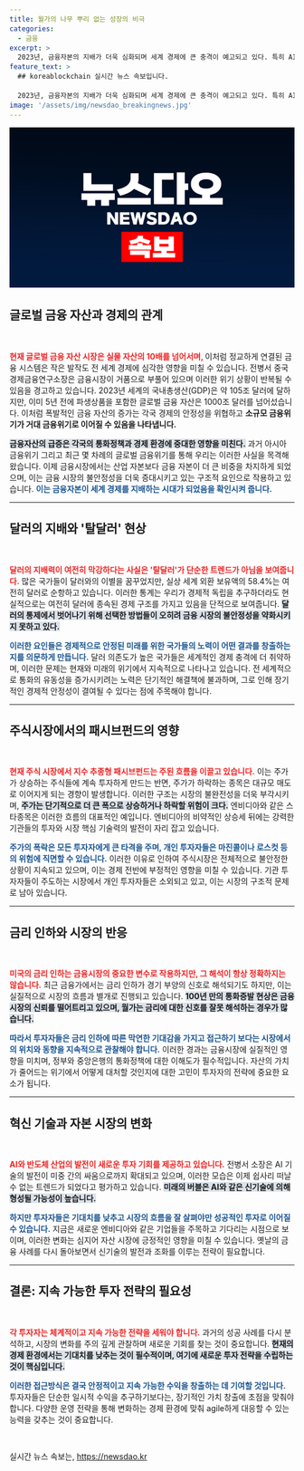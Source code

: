 ```yaml
---
title: 월가의 나무 뿌리 없는 성장의 비극
categories:
  - 금융
excerpt: >
  2023년, 금융자본의 지배가 더욱 심화되며 세계 경제에 큰 충격이 예고되고 있다. 특히 AI와 반도체 산업의 부상이 최전선에서 주가 대폭락을 부르고 있지만, 역사적 전환점을 맞이한 지금이 새로운 투자 기회의 시작일 수 있다.
feature_text: >
  ## koreablockchain 실시간 뉴스 속보입니다.

  2023년, 금융자본의 지배가 더욱 심화되며 세계 경제에 큰 충격이 예고되고 있다. 특히 AI와 반도체 산업의 부상이 최전선에서 주가 대폭락을 부르고 있지만, 역사적 전환점을 맞이한 지금이 새로운 투자 기회의 시작일 수 있다.
image: '/assets/img/newsdao_breakingnews.jpg'
---
```


<p><img src="/assets/img/newsdao_breakingnews.jpg" alt="koreablockchain 속보" /></p>

<h2 data-ke-size="size26">글로벌 금융 자산과 경제의 관계</h2>

<p data-ke-size="size16">&nbsp;</p>

<p><b><span style="color: #ee2323;">현재 글로벌 금융 자산 시장은 실물 자산의 10배를 넘어서며, </span></b>이처럼 정교하게 연결된 금융 시스템은 작은 발작도 전 세계 경제에 심각한 영향을 미칠 수 있습니다. 전병서 중국경제금융연구소장은 금융시장이 거품으로 부풀어 있으며 이러한 위기 상황이 반복될 수 있음을 경고하고 있습니다. 2023년 세계의 국내총생산(GDP)은 약 105조 달러에 달하지만, 이미 5년 전에 파생상품을 포함한 글로벌 금융 자산은 1000조 달러를 넘어섰습니다. 이처럼 폭발적인 금융 자산의 증가는 각국 경제의 안정성을 위협하고 <strong>소규모 금융위기가 거대 금융위기로 이어질 수 있음을 나타냅니다.</strong> </p>

<p><b><span style="background-color: #21538527;">금융자산의 급증은 각국의 통화정책과 경제 환경에 중대한 영향을 미친다.</span></b> 과거 아시아 금융위기 그리고 최근 몇 차례의 글로벌 금융위기를 통해 우리는 이러한 사실을 목격해왔습니다. 이제 금융시장에서는 산업 자본보다 금융 자본이 더 큰 비중을 차지하게 되었으며, 이는 금융 시장의 불안정성을 더욱 증대시키고 있는 구조적 요인으로 작용하고 있습니다. <b><span style="color: #1a5490;">이는 금융자본이 세계 경제를 지배하는 시대가 되었음을 확인시켜 줍니다.</span></b> </p>

<hr>

<h2 data-ke-size="size26">달러의 지배와 '탈달러' 현상</h2>

<p data-ke-size="size16">&nbsp;</p>

<p><b><span style="color: #ee2323;">달러의 지배력이 여전히 막강하다는 사실은 '탈달러'가 단순한 트렌드가 아님을 보여줍니다.</span></b> 많은 국가들이 달러와의 이별을 꿈꾸었지만, 실상 세계 외환 보유액의 58.4%는 여전히 달러로 순항하고 있습니다. 이러한 통계는 우리가 경제적 독립을 추구하더라도 현실적으로는 여전히 달러에 종속된 경제 구조를 가지고 있음을 단적으로 보여줍니다. <b><span style="background-color: #21538527;">달러의 통제에서 벗어나기 위해 선택한 방법들이 오히려 금융 시장의 불안정성을 약화시키지 못하고 있다.</span></b> </p>

<p><b><span style="color: #1a5490;">이러한 요인들은 경제적으로 안정된 미래를 위한 국가들의 노력이 어떤 결과를 창출하는지를 의문하게 만듭니다.</span></b> 달러 의존도가 높은 국가들은 세계적인 경제 충격에 더 취약하며, 이러한 문제는 현재와 미래의 위기에서 지속적으로 나타나고 있습니다. 전 세계적으로 통화의 유동성을 증가시키려는 노력은 단기적인 해결책에 불과하며, 그로 인해 장기적인 경제적 안정성이 결여될 수 있다는 점에 주목해야 합니다. </p>

<hr>

<h2 data-ke-size="size26">주식시장에서의 패시브펀드의 영향</h2>

<p data-ke-size="size16">&nbsp;</p>

<p><b><span style="color: #ee2323;">현재 주식 시장에서 지수 추종형 패시브펀드는 주된 흐름을 이끌고 있습니다.</span></b> 이는 주가가 상승하는 주식들에 계속 투자하게 만드는 반면, 주가가 하락하는 종목은 대규모 매도로 이어지게 되는 경향이 발생합니다. 이러한 구조는 시장의 불완전성을 더욱 부각시키며, <b><span style="background-color: #21538527;">주가는 단기적으로 더 큰 폭으로 상승하거나 하락할 위험이 크다.</span></b> 엔비디아와 같은 스타종목은 이러한 흐름의 대표적인 예입니다. 엔비디아의 비약적인 상승세 뒤에는 강력한 기관들의 투자와 시장 핵심 기술력의 발전이 자리 잡고 있습니다. </p>

<p><b><span style="color: #1a5490;">주가의 폭락은 모든 투자자에게 큰 타격을 주며, 개인 투자자들은 마진콜이나 로스컷 등의 위험에 직면할 수 있습니다.</span></b> 이러한 이유로 인하여 주식시장은 전체적으로 불안정한 상황이 지속되고 있으며, 이는 경제 전반에 부정적인 영향을 미칠 수 있습니다. 기관 투자자들이 주도하는 시장에서 개인 투자자들은 소외되고 있고, 이는 시장의 구조적 문제로 남아 있습니다. </p>

<hr>

<h2 data-ke-size="size26">금리 인하와 시장의 반응</h2>

<p data-ke-size="size16">&nbsp;</p>

<p><b><span style="color: #ee2323;">미국의 금리 인하는 금융시장의 중요한 변수로 작용하지만, 그 해석이 항상 정확하지는 않습니다.</span></b> 최근 금융가에서는 금리 인하가 경기 부양의 신호로 해석되기도 하지만, 이는 실질적으로 시장의 흐름과 별개로 진행되고 있습니다. <b><span style="background-color: #21538527;">100년 만의 통화증발 현상은 금융시장의 신뢰를 떨어트리고 있으며, 월가는 금리에 대한 신호를 잘못 해석하는 경우가 많습니다.</span></b> </p>

<p><b><span style="color: #1a5490;">따라서 투자자들은 금리 인하에 따른 막연한 기대감을 가지고 접근하기 보다는 시장에서의 위치와 동향을 지속적으로 관찰해야 합니다.</span></b> 이러한 경과는 금융시장에 실질적인 영향을 미치며, 정부와 중앙은행의 통화정책에 대한 이해도가 필수적입니다. 자산의 가치가 줄어드는 위기에서 어떻게 대처할 것인지에 대한 고민이 투자자의 전략에 중요한 요소가 됩니다. </p>

<hr>

<h2 data-ke-size="size26">혁신 기술과 자본 시장의 변화</h2>

<p data-ke-size="size16">&nbsp;</p>

<p><b><span style="color: #ee2323;">AI와 반도체 산업의 발전이 새로운 투자 기회를 제공하고 있습니다.</span></b> 전병서 소장은 AI 기술의 발전이 미중 간의 싸움으로까지 확대되고 있으며, 이러한 모습은 이제 쉽사리 떠날 수 없는 트렌드가 되었다고 평가하고 있습니다. <b><span style="background-color: #21538527;">미래의 버블은 AI와 같은 신기술에 의해 형성될 가능성이 높습니다.</span></b> </p>

<p><b><span style="color: #1a5490;">하지만 투자자들은 기대치를 낮추고 시장의 흐름을 잘 살펴야만 성공적인 투자로 이어질 수 있습니다.</span></b> 지금은 새로운 엔비디아와 같은 기업들을 주목하고 기다리는 시점으로 보이며, 이러한 변화는 심지어 자산 시장에 긍정적인 영향을 미칠 수 있습니다. 옛날의 금융 사례를 다시 돌아보면서 신기술의 발전과 조화를 이루는 전략이 필요합니다. </p>

<hr>

<h2 data-ke-size="size26">결론: 지속 가능한 투자 전략의 필요성</h2>

<p data-ke-size="size16">&nbsp;</p>

<p><b><span style="color: #ee2323;">각 투자자는 체계적이고 지속 가능한 전략을 세워야 합니다.</span></b> 과거의 성공 사례를 다시 분석하고, 시장의 변화를 주의 깊게 관찰하며 새로운 기회를 찾는 것이 중요합니다. <b><span style="background-color: #21538527;">현재의 경제 환경에서는 기대치를 낮추는 것이 필수적이며, 여기에 새로운 투자 전략을 수립하는 것이 핵심입니다.</span></b> </p>

<p><b><span style="color: #1a5490;">이러한 접근방식은 결국 안정적이고 지속 가능한 수익을 창출하는 데 기여할 것입니다.</span></b> 투자자들은 단순한 일시적 수익을 추구하기보다는, 장기적인 가치 창출에 초점을 맞춰야 합니다. 다양한 운영 전략을 통해 변화하는 경제 환경에 맞춰 agile하게 대응할 수 있는 능력을 갖추는 것이 중요합니다. </p>

<p data-ke-size="size16">&nbsp;</p>
실시간 뉴스 속보는, <a href="https://newsdao.kr" rel="dofollow">https://newsdao.kr</a>


